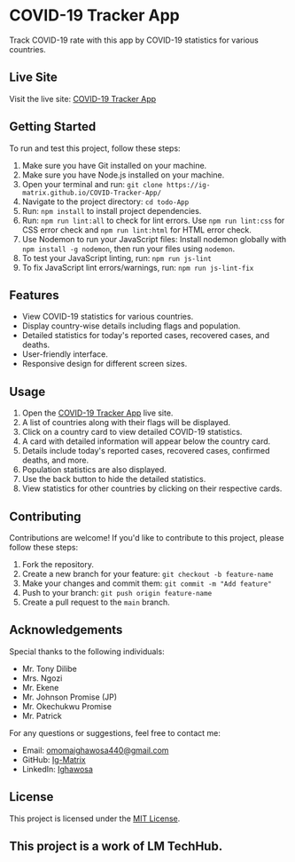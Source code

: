 # COVID-19 Tracker App

Track COVID-19 rate with this app by COVID-19 statistics for various countries.

## Live Site
Visit the live site: [COVID-19 Tracker App](https://ig-matrix.github.io/COVID-Tracker-App/)

## Getting Started
To run and test this project, follow these steps:

1. Make sure you have Git installed on your machine.
2. Make sure you have Node.js installed on your machine.
3. Open your terminal and run: `git clone https://ig-matrix.github.io/COVID-Tracker-App/`
4. Navigate to the project directory: `cd todo-App`
5. Run: `npm install` to install project dependencies.
6. Run: `npm run lint:all` to check for lint errors. Use `npm run lint:css` for CSS error check and `npm run lint:html` for HTML error check.
7. Use Nodemon to run your JavaScript files: Install nodemon globally with `npm install -g nodemon`, then run your files using `nodemon`.
8. To test your JavaScript linting, run: `npm run js-lint`
9. To fix JavaScript lint errors/warnings, run: `npm run js-lint-fix`

## Features
- View COVID-19 statistics for various countries.
- Display country-wise details including flags and population.
- Detailed statistics for today's reported cases, recovered cases, and deaths.
- User-friendly interface.
- Responsive design for different screen sizes.

## Usage
1. Open the [COVID-19 Tracker App](https://ig-matrix.github.io/COVID-Tracker-App/) live site.
2. A list of countries along with their flags will be displayed.
3. Click on a country card to view detailed COVID-19 statistics.
4. A card with detailed information will appear below the country card.
5. Details include today's reported cases, recovered cases, confirmed deaths, and more.
6. Population statistics are also displayed.
7. Use the back button to hide the detailed statistics.
8. View statistics for other countries by clicking on their respective cards.

## Contributing
Contributions are welcome! If you'd like to contribute to this project, please follow these steps:
1. Fork the repository.
2. Create a new branch for your feature: `git checkout -b feature-name`
3. Make your changes and commit them: `git commit -m "Add feature"`
4. Push to your branch: `git push origin feature-name`
5. Create a pull request to the `main` branch.

## Acknowledgements
Special thanks to the following individuals:
- Mr. Tony Dilibe
- Mrs. Ngozi
- Mr. Ekene
- Mr. Johnson Promise (JP)
- Mr. Okechukwu Promise
- Mr. Patrick

For any questions or suggestions, feel free to contact me:
- Email: omomaighawosa440@gmail.com
- GitHub: [Ig-Matrix](https://www.github.com/ig-matrix)
- LinkedIn: [Ighawosa](https://www.linkedin.com/in/ighawosa-omoma-5070a721b)

## License
This project is licensed under the [MIT License](LICENSE).

## This project is a work of LM TechHub.


